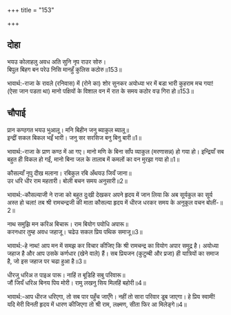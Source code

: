 +++
title = "153"

+++
## दोहा
भयउ कोलाहलु अवध अति सुनि नृप राउर सोरु।  
बिपुल बिहग बन परेउ निसि मानहुँ कुलिस कठोरु॥153॥  

भावार्थ:-राजा के रावले (रनिवास) में (रोने का) शोर सुनकर अयोध्या भर में बडा भारी कुहराम मच गया! (ऐसा जान पडता था) मानो पक्षियों के विशाल वन में रात के समय कठोर वज्र गिरा हो॥153॥  




## चौपाई
प्रान कण्ठगत भयउ भुआलू। मनि बिहीन जनु ब्याकुल ब्यालू॥  
इन्द्रीं सकल बिकल भइँ भारी। जनु सर सरसिज बनु बिनु बारी॥1॥  

भावार्थ:-राजा के प्राण कण्ठ में आ गए। मानो मणि के बिना साँप व्याकुल (मरणासन्न) हो गया हो। इन्द्रियाँ सब बहुत ही विकल हो गईं, मानो बिना जल के तालाब में कमलों का वन मुरझा गया हो॥1॥  

कौसल्याँ नृपु दीख मलाना। रबिकुल रबि अँथयउ जियँ जाना॥  
उर धरि धीर राम महतारी। बोली बचन समय अनुसारी॥2॥  

भावार्थ:-कौसल्याजी ने राजा को बहुत दुःखी देखकर अपने हृदय में जान लिया कि अब सूर्यकुल का सूर्य अस्त हो चला! तब श्री रामचन्द्रजी की माता कौसल्या हृदय में धीरज धरकर समय के अनुकूल वचन बोलीं-॥2॥  

नाथ समुझि मन करिअ बिचारू। राम बियोग पयोधि अपारू॥  
करनधार तुम्ह अवध जहाजू। चढेउ सकल प्रिय पथिक समाजू॥3॥  

भावार्थ:-हे नाथ! आप मन में समझ कर विचार कीजिए कि श्री रामचन्द्र का वियोग अपार समुद्र है। अयोध्या जहाज है और आप उसके कर्णधार (खेने वाले) हैं। सब प्रियजन (कुटुम्बी और प्रजा) ही यात्रियों का समाज है, जो इस जहाज पर चढा हुआ है॥3॥  

धीरजु धरिअ त पाइअ पारू। नाहिं त बूडिहि सबु परिवारू॥  
जौं जियँ धरिअ बिनय पिय मोरी। रामु लखनु सिय मिलहिं बहोरी॥4॥  

भावार्थ:-आप धीरज धरिएगा, तो सब पार पहुँच जाएँगे। नहीं तो सारा परिवार डूब जाएगा। हे प्रिय स्वामी! यदि मेरी विनती हृदय में धारण कीजिएगा तो श्री राम, लक्ष्मण, सीता फिर आ मिलेङ्गे॥4॥  

